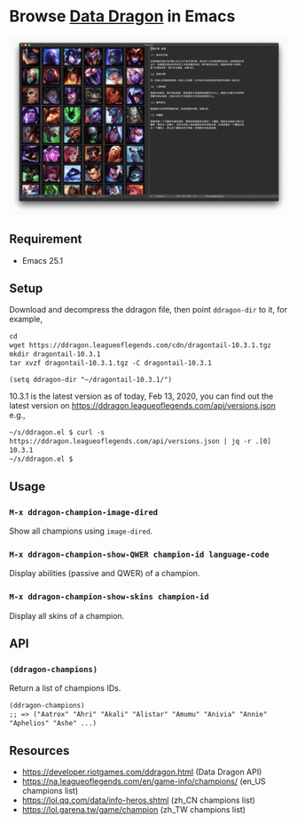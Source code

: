 # Browse [Data Dragon](https://developer.riotgames.com/ddragon.html) in Emacs

![Image of champions and Teemo](Teeeemo.png)

## Requirement

- Emacs 25.1

## Setup

Download and decompress the ddragon file, then point `ddragon-dir` to it, for example,

``` shell
cd
wget https://ddragon.leagueoflegends.com/cdn/dragontail-10.3.1.tgz
mkdir dragontail-10.3.1
tar xvzf dragontail-10.3.1.tgz -C dragontail-10.3.1
```

``` emacs-lisp
(setq ddragon-dir "~/dragontail-10.3.1/")
```

10.3.1 is the latest version as of today, Feb 13, 2020, you can find out the
latest version on https://ddragon.leagueoflegends.com/api/versions.json e.g.,

``` shell
~/s/ddragon.el $ curl -s https://ddragon.leagueoflegends.com/api/versions.json | jq -r .[0]
10.3.1
~/s/ddragon.el $
```

## Usage

### `M-x ddragon-champion-image-dired`

Show all champions using `image-dired`.

### `M-x ddragon-champion-show-QWER champion-id language-code`

Display abilities (passive and QWER) of a champion.

### `M-x ddragon-champion-show-skins champion-id`

Display all skins of a champion.

## API

### `(ddragon-champions)`

Return a list of champions IDs.

``` emacs-lisp
(ddragon-champions)
;; => ("Aatrox" "Ahri" "Akali" "Alistar" "Amumu" "Anivia" "Annie" "Aphelios" "Ashe" ...)
```

## Resources

- https://developer.riotgames.com/ddragon.html (Data Dragon API)
- https://na.leagueoflegends.com/en/game-info/champions/ (en_US champions list)
- https://lol.qq.com/data/info-heros.shtml (zh_CN champions list)
- https://lol.garena.tw/game/champion (zh_TW champions list)
